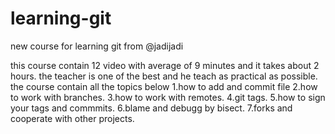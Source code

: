 # learning-git
new course for learning git from @jadijadi

this course contain 12 video with average of 9 minutes and it takes about 2 hours.
the teacher is one of the best and he teach as practical as possible.
the course contain all the topics below
1.how to add and commit file
2.how to work with branches.
3.how to work with remotes.
4.git tags.
5.how to sign your tags and commmits.
6.blame and debugg by bisect.
7.forks and cooperate with other projects.
